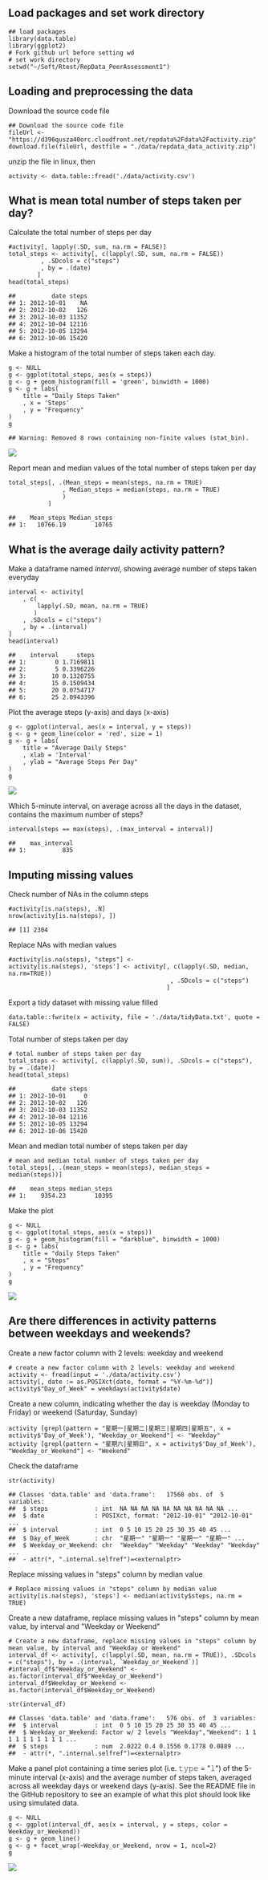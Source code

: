 Load packages and set work directory
------------------------------------

    ## load packages
    library(data.table)
    library(ggplot2)
    # Fork github url before setting wd
    # set work directory
    setwd("~/Soft/Rtest/RepData_PeerAssessment1")

Loading and preprocessing the data
----------------------------------

Download the source code file

    ## Download the source code file
    fileUrl <- "https://d396qusza40orc.cloudfront.net/repdata%2Fdata%2Factivity.zip"
    download.file(fileUrl, destfile = "./data/repdata_data_activity.zip")

unzip the file in linux, then

    activity <- data.table::fread('./data/activity.csv')

What is mean total number of steps taken per day?
-------------------------------------------------

Calculate the total number of steps per day

    #activity[, lapply(.SD, sum, na.rm = FALSE)]
    total_steps <- activity[, c(lapply(.SD, sum, na.rm = FALSE))
             , .SDcols = c("steps")
             , by = .(date)         
            ]
    head(total_steps)

    ##          date steps
    ## 1: 2012-10-01    NA
    ## 2: 2012-10-02   126
    ## 3: 2012-10-03 11352
    ## 4: 2012-10-04 12116
    ## 5: 2012-10-05 13294
    ## 6: 2012-10-06 15420

Make a histogram of the total number of steps taken each day.

    g <- NULL
    g <- ggplot(total_steps, aes(x = steps))
    g <- g + geom_histogram(fill = 'green', binwidth = 1000)
    g <- g + labs(
        title = "Daily Steps Taken"
        , x = 'Steps'
        , y = "Frequency"
    )
    g

    ## Warning: Removed 8 rows containing non-finite values (stat_bin).

![](PA1_template_files/figure-markdown_strict/unnamed-chunk-5-1.png)

Report mean and median values of the total number of steps taken per day

    total_steps[, .(Mean_steps = mean(steps, na.rm = TRUE)
                   , Median_steps = median(steps, na.rm = TRUE)
                   )
               ]

    ##    Mean_steps Median_steps
    ## 1:   10766.19        10765

What is the average daily activity pattern?
-------------------------------------------

Make a dataframe named *interval*, showing average number of steps taken
everyday

    interval <- activity[
        , c(
            lapply(.SD, mean, na.rm = TRUE)
           )
        , .SDcols = c("steps")
        , by = .(interval)
    ]
    head(interval)

    ##    interval     steps
    ## 1:        0 1.7169811
    ## 2:        5 0.3396226
    ## 3:       10 0.1320755
    ## 4:       15 0.1509434
    ## 5:       20 0.0754717
    ## 6:       25 2.0943396

Plot the average steps (y-axis) and days (x-axis)

    g <- ggplot(interval, aes(x = interval, y = steps))
    g <- g + geom_line(color = 'red', size = 1)
    g <- g + labs(
        title = "Average Daily Steps"
        , xlab = 'Interval'
        , ylab = "Average Steps Per Day"
    )
    g

![](PA1_template_files/figure-markdown_strict/unnamed-chunk-8-1.png)

Which 5-minute interval, on average across all the days in the dataset,
contains the maximum number of steps?

    interval[steps == max(steps), .(max_interval = interval)]

    ##    max_interval
    ## 1:          835

Imputing missing values
-----------------------

Check number of NAs in the column steps

    #activity[is.na(steps), .N]
    nrow(activity[is.na(steps), ])

    ## [1] 2304

Replace NAs with median values

    #activity[is.na(steps), "steps"] <- 
    activity[is.na(steps), 'steps'] <- activity[, c(lapply(.SD, median, na.rm=TRUE))
                                                 , .SDcols = c("steps")
                                                ]

Export a tidy dataset with missing value filled

    data.table::fwrite(x = activity, file = './data/tidyData.txt', quote = FALSE)

Total number of steps taken per day

    # total number of steps taken per day
    total_steps <- activity[, c(lapply(.SD, sum)), .SDcols = c("steps"), by = .(date)]
    head(total_steps)

    ##          date steps
    ## 1: 2012-10-01     0
    ## 2: 2012-10-02   126
    ## 3: 2012-10-03 11352
    ## 4: 2012-10-04 12116
    ## 5: 2012-10-05 13294
    ## 6: 2012-10-06 15420

Mean and median total number of steps taken per day

    # mean and median total number of steps taken per day
    total_steps[, .(mean_steps = mean(steps), median_steps = median(steps))]

    ##    mean_steps median_steps
    ## 1:    9354.23        10395

Make the plot

    g <- NULL
    g <- ggplot(total_steps, aes(x = steps))
    g <- g + geom_histogram(fill = "darkblue", binwidth = 1000)
    g <- g + labs(
        title = "daily Steps Taken"
        , x = "Steps"
        , y = "Frequency"
    )
    g

![](PA1_template_files/figure-markdown_strict/unnamed-chunk-15-1.png)

Are there differences in activity patterns between weekdays and weekends?
-------------------------------------------------------------------------

Create a new factor column with 2 levels: weekday and weekend

    # create a new factor column with 2 levels: weekday and weekend
    activity <- fread(input = './data/activity.csv')
    activity[, date := as.POSIXct(date, format = "%Y-%m-%d")]
    activity$"Day_of_Week" = weekdays(activity$date)

Create a new column, indicating whether the day is weekday (Monday to
Friday) or weekend (Saturday, Sunday)

    activity [grepl(pattern = "星期一|星期二|星期三|星期四|星期五", x = activity$'Day_of_Week'), "Weekday_or_Weekend"] <- "Weekday"
    activity [grepl(pattern = "星期六|星期日", x = activity$'Day_of_Week'), "Weekday_or_Weekend"] <- "Weekend"

Check the dataframe

    str(activity)

    ## Classes 'data.table' and 'data.frame':   17568 obs. of  5 variables:
    ##  $ steps             : int  NA NA NA NA NA NA NA NA NA NA ...
    ##  $ date              : POSIXct, format: "2012-10-01" "2012-10-01" ...
    ##  $ interval          : int  0 5 10 15 20 25 30 35 40 45 ...
    ##  $ Day_of_Week       : chr  "星期一" "星期一" "星期一" "星期一" ...
    ##  $ Weekday_or_Weekend: chr  "Weekday" "Weekday" "Weekday" "Weekday" ...
    ##  - attr(*, ".internal.selfref")=<externalptr>

Replace missing values in "steps" column by median value

    # Replace missing values in "steps" column by median value
    activity[is.na(steps), 'steps'] <- median(activity$steps, na.rm = TRUE)

Create a new dataframe, replace missing values in "steps" column by mean
value, by interval and "Weekday or Weekend"

    # Create a new dataframe, replace missing values in "steps" column by mean value, by interval and "Weekday or Weekend"
    interval_df <- activity[, c(lapply(.SD, mean, na.rm = TRUE)), .SDcols = c("steps"), by = .(interval, `Weekday_or_Weekend`)]
    #interval_df$"Weekday_or_Weekend" <- as.factor(interval_df$"Weekday_or_Weekend")
    interval_df$Weekday_or_Weekend <- as.factor(interval_df$Weekday_or_Weekend)

    str(interval_df)

    ## Classes 'data.table' and 'data.frame':   576 obs. of  3 variables:
    ##  $ interval          : int  0 5 10 15 20 25 30 35 40 45 ...
    ##  $ Weekday_or_Weekend: Factor w/ 2 levels "Weekday","Weekend": 1 1 1 1 1 1 1 1 1 1 ...
    ##  $ steps             : num  2.0222 0.4 0.1556 0.1778 0.0889 ...
    ##  - attr(*, ".internal.selfref")=<externalptr>

Make a panel plot containing a time series plot (i.e. 𝚝𝚢𝚙𝚎 = "𝚕") of the
5-minute interval (x-axis) and the average number of steps taken,
averaged across all weekday days or weekend days (y-axis). See the
README file in the GitHub repository to see an example of what this plot
should look like using simulated data.

    g <- NULL
    g <- ggplot(interval_df, aes(x = interval, y = steps, color = Weekday_or_Weekend))
    g <- g + geom_line()
    g <- g + facet_wrap(~Weekday_or_Weekend, nrow = 1, ncol=2)
    g

![](PA1_template_files/figure-markdown_strict/unnamed-chunk-22-1.png)
